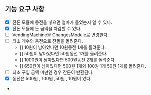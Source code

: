 
## 기능 요구 사항
-[x] 잔돈 모듈에 동전을 넣으면 얼마가 들었는지 알 수 있다.
-[x] 잔돈 모듈에 든 금액을 차감할 수 있다.
-[ ] VendingMachine을 ChangesModule로 변경한다.
- [ ] 최소 개수의 동전으로 잔돌을 돌려준다.
  - [] 10원이 남아있다면 10원동전 1개를 돌려준다.
  - [] 50원이 남아있다면 50원동전 1개를 돌려준다.
  - [] 1000원이 남아있다면 500원동전 2개를 돌려준다.
  - [] 650원이 남아있다면 500원 1개와 100원 1개 50원 1개를 돌려준다.
- [ ] 최소 구입 금액 미만인 경우 잔돈이 반환된다.
- [x] 동전은 500원 , 100원 ,50원 , 10원이 있다.
- 